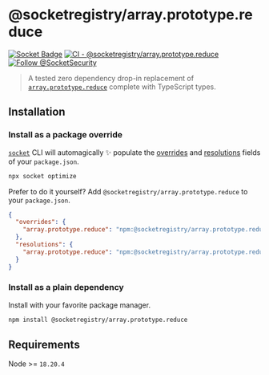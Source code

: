 # @socketregistry/array.prototype.reduce

[![Socket Badge](https://socket.dev/api/badge/npm/package/@socketregistry/array.prototype.reduce)](https://socket.dev/npm/package/@socketregistry/array.prototype.reduce)
[![CI - @socketregistry/array.prototype.reduce](https://github.com/SocketDev/socket-registry-js/actions/workflows/test.yml/badge.svg)](https://github.com/SocketDev/socket-registry-js/actions/workflows/test.yml)
[![Follow @SocketSecurity](https://img.shields.io/twitter/follow/SocketSecurity?style=social)](https://twitter.com/SocketSecurity)

> A tested zero dependency drop-in replacement of
> [`array.prototype.reduce`](https://socket.dev/npm/package/array.prototype.reduce)
> complete with TypeScript types.

## Installation

### Install as a package override

[`socket`](https://socket.dev/npm/package/socket) CLI will automagically
:sparkles: populate the
[overrides](https://docs.npmjs.com/cli/v9/configuring-npm/package-json#overrides)
and [resolutions](https://yarnpkg.com/configuration/manifest#resolutions) fields
of your `package.json`.

```sh
npx socket optimize
```

Prefer to do it yourself? Add `@socketregistry/array.prototype.reduce` to your
`package.json`.

```json
{
  "overrides": {
    "array.prototype.reduce": "npm:@socketregistry/array.prototype.reduce@^1"
  },
  "resolutions": {
    "array.prototype.reduce": "npm:@socketregistry/array.prototype.reduce@^1"
  }
}
```

### Install as a plain dependency

Install with your favorite package manager.

```sh
npm install @socketregistry/array.prototype.reduce
```

## Requirements

Node >= `18.20.4`
